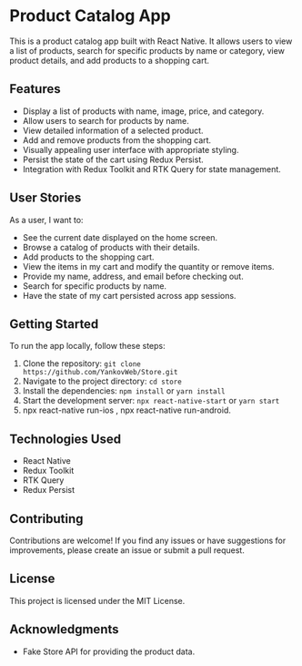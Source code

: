 # Product Catalog App

This is a product catalog app built with React Native. It allows users to view a list of products, search for specific products by name or category, view product details, and add products to a shopping cart.

## Features

- Display a list of products with name, image, price, and category.
- Allow users to search for products by name.
- View detailed information of a selected product.
- Add and remove products from the shopping cart.
- Visually appealing user interface with appropriate styling.
- Persist the state of the cart using Redux Persist.
- Integration with Redux Toolkit and RTK Query for state management.

## User Stories

As a user, I want to:

- See the current date displayed on the home screen.
- Browse a catalog of products with their details.
- Add products to the shopping cart.
- View the items in my cart and modify the quantity or remove items.
- Provide my name, address, and email before checking out.
- Search for specific products by name.
- Have the state of my cart persisted across app sessions.

## Getting Started

To run the app locally, follow these steps:

1. Clone the repository: `git clone https://github.com/YankovWeb/Store.git`
2. Navigate to the project directory: `cd store`
3. Install the dependencies: `npm install` or `yarn install`
4. Start the development server: `npx react-native-start` or `yarn start`
5. npx react-native run-ios , npx react-native run-android.


## Technologies Used

- React Native
- Redux Toolkit
- RTK Query
- Redux Persist

## Contributing

Contributions are welcome! If you find any issues or have suggestions for improvements, please create an issue or submit a pull request.

## License

This project is licensed under the MIT License.

## Acknowledgments

- Fake Store API for providing the product data.
